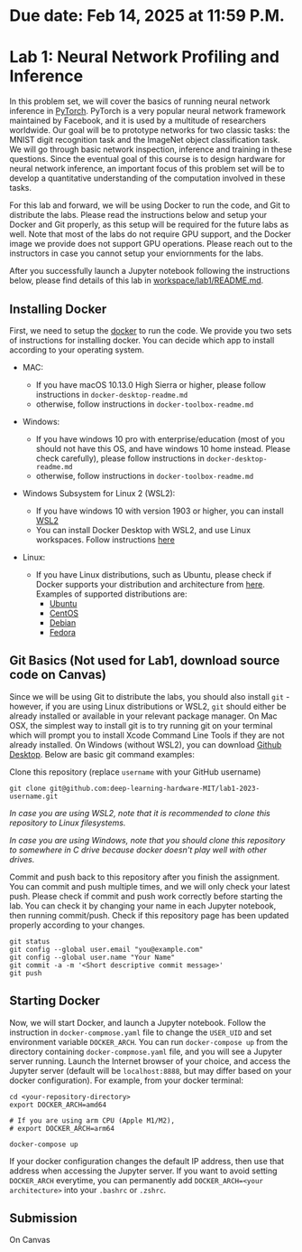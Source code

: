 # Due date: Feb 14, 2025 at 11:59 P.M.

# Lab 1: Neural Network Profiling and Inference

In this problem set, we will cover the basics of running neural network inference
in [PyTorch](https://pytorch.org/). PyTorch is a very popular
neural network framework maintained by Facebook, and it is used by a multitude of
researchers worldwide. Our goal will be to prototype networks for two classic
tasks: the MNIST digit recognition task and the ImageNet object classification
task. We will go through basic network inspection, inference and training in
these questions. Since the eventual goal of this course is to design hardware
for neural network inference, an important focus of this problem set will be to
develop a quantitative understanding of the computation involved in these tasks.

For this lab and forward, we will be using Docker to run the code, and Git to distribute the labs. Please read the instructions below and setup your Docker and Git properly, as this setup will be required for the future labs as well. Note that most of the labs do not require GPU support, and the Docker image we provide does not support GPU operations. Please reach out to the instructors in case you cannot setup your enviornments for the labs. 

After you successfully launch a Jupyter notebook following the instructions below, please find details of this lab in [workspace/lab1/README.md](./workspace/lab1/README.md).

## Installing Docker

First, we need to setup the [docker](https://docs.docker.com/get-started/) to run the code. We provide you two sets of instructions for installing docker. You can decide which app to install according to your operating system.

- MAC:

  - If you have macOS 10.13.0 High Sierra or higher, please follow instructions in `docker-desktop-readme.md`
  - otherwise, follow instructions in `docker-toolbox-readme.md`

- Windows:

  - If you have windows 10 pro with enterprise/education (most of you should not have this OS, and have windows 10 home instead. Please check carefully), please follow instructions in `docker-desktop-readme.md`
  - otherwise, follow instructions in `docker-toolbox-readme.md`

- Windows Subsystem for Linux 2 (WSL2):

  - If you have windows 10 with version 1903 or higher, you can install [WSL2](https://docs.microsoft.com/en-us/windows/wsl/install-win10)
  - You can install Docker Desktop with WSL2, and use Linux workspaces. Follow instructions [here](https://docs.docker.com/docker-for-windows/wsl/)

- Linux:

  - If you have Linux distributions, such as Ubuntu, please check if Docker supports your distribution and architecture from [here](https://docs.docker.com/engine/install/). Examples of supported distributions are: 
    - [Ubuntu](https://docs.docker.com/engine/install/ubuntu/)
    - [CentOS](https://docs.docker.com/engine/install/centos/)
    - [Debian](https://docs.docker.com/engine/install/debian/)
    - [Fedora](https://docs.docker.com/engine/install/fedora/)


## Git Basics (Not used for Lab1, download source code on Canvas)

Since we will be using Git to distribute the labs, you should also install `git` - however, if you are using Linux distributions or WSL2, `git` should either be already installed or available in your relevant package manager. On Mac OSX, the simplest way to install git is to try running git on your terminal which will prompt you to install Xcode Command Line Tools if they are not already installed. On Windows (without WSL2), you can download [Github Desktop](https://desktop.github.com/). Below are basic git command examples:

[//]: # "TODO: change this url"
Clone this repository (replace `username` with your GitHub username)
```
git clone git@github.com:deep-learning-hardware-MIT/lab1-2023-username.git
```
*In case you are using WSL2, note that it is recommended to clone this repository to Linux filesystems.*

*In case you are using Windows, note that you should clone this repository to somewhere in C drive because docker doesn't play well with other drives.*

Commit and push back to this repository after you finish the assignment. You can commit and push multiple times, and we will only check your latest push. Please check if commit and push work correctly before starting the lab. You can check it by changing your name in each Jupyter notebook, then running commit/push. Check if this repository page has been updated properly according to your changes. 
```
git status
git config --global user.email "you@example.com"
git config --global user.name "Your Name"
git commit -a -m '<Short descriptive commit message>'
git push
```

## Starting Docker

Now, we will start Docker, and launch a Jupyter notebook. Follow the instruction
in `docker-compmose.yaml` file to change the `USER_UID` and set environment variable `DOCKER_ARCH`.
You can run `docker-compose up` from the directory containing `docker-compmose.yaml` file, and you will see a Jupyter server running. Launch the Internet browser of your choice, and access the Jupyter server (default will be `localhost:8888`, but may differ based on your docker configuration). For example, from your docker terminal:
```
cd <your-repository-directory>
export DOCKER_ARCH=amd64

# If you are using arm CPU (Apple M1/M2), 
# export DOCKER_ARCH=arm64 

docker-compose up
```

If your docker configuration changes the default IP address, then use that address when accessing the Jupyter server. If you want to avoid setting `DOCKER_ARCH` everytime, you can permanently add `DOCKER_ARCH=<your architecture>` into your `.bashrc` or `.zshrc`.

## Submission
On Canvas
